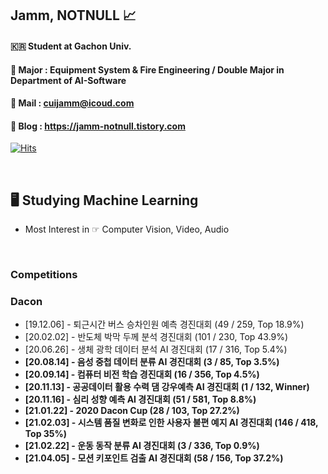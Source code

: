 ## Jamm, NOTNULL 📈

#### 🇰🇷 Student at Gachon Univ. 
#### 🏫 Major : Equipment System & Fire Engineering / Double Major in Department of AI-Software
#### 📨 Mail : cuijamm@icoud.com
#### 📝 Blog : https://jamm-notnull.tistory.com


[![Hits](https://hits.seeyoufarm.com/api/count/incr/badge.svg?url=https%3A%2F%2Fgithub.com%2Fcuijamm&count_bg=%2379C83D&title_bg=%23000000&icon=apple.svg&icon_color=%23FFFFFF&title=HITS&edge_flat=false)](https://hits.seeyoufarm.com)



<br>

## 🖥 Studying Machine Learning
- Most Interest in ☞ Computer Vision, Video, Audio






<br>

### Competitions
### Dacon
- [19.12.06] - 퇴근시간 버스 승차인원 예측 경진대회 (49 / 259, Top 18.9%)
- [20.02.02] - 반도체 박막 두께 분석 경진대회 (101 / 230, Top 43.9%)
- [20.06.26] - 생체 광학 데이터 분석 AI 경진대회 (17 / 316, Top 5.4%)
- <b>[20.08.14] - 음성 중첩 데이터 분류 AI 경진대회 (3 / 85, Top 3.5%)<b>
- [20.09.14] - 컴퓨터 비전 학습 경진대회 (16 / 356, Top 4.5%)
- <b>[20.11.13] - 공공데이터 활용 수력 댐 강우예측 AI 경진대회 (1 / 132, Winner)<b>
- [20.11.16] - 심리 성향 예측 AI 경진대회 (51 / 581, Top 8.8%)
- [21.01.22] - 2020 Dacon Cup (28 / 103, Top 27.2%)
- [21.02.03] - 시스템 품질 변화로 인한 사용자 불편 예지 AI 경진대회 (146 / 418, Top 35%)
- <b>[21.02.22] - 운동 동작 분류 AI 경진대회 (3 / 336, Top 0.9%)<b>
- [21.04.05] - 모션 키포인트 검출 AI 경진대회 (58 / 156, Top 37.2%)






<!--
**cuijamm/cuijamm** is a ✨ _special_ ✨ repository because its `README.md` (this file) appears on your GitHub profile.

Here are some ideas to get you started:

- 🔭 I’m currently working on ...
- 🌱 I’m currently learning ...
- 👯 I’m looking to collaborate on ...
- 🤔 I’m looking for help with ...
- 💬 Ask me about ...
- 📫 How to reach me: ...
- 😄 Pronouns: ...
- ⚡ Fun fact: ...
-->
